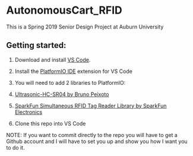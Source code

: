 # AutonomousCart_RFID
This is a Spring 2019 Senior Design Project at Auburn University

## Getting started:

1. Download and install [VS Code](https://code.visualstudio.com/).
2. Install the [PlatformIO IDE](https://docs.platformio.org/en/latest/ide/vscode.html) extension for VS Code

3. You will need to add 2 libraries to PlatformIO:
  1. [Ultrasonic-HC-SR04 by Bruno Peixoto](https://github.com/brunolnetto/Ultrasonic-HC-SR04?utm_source=platformio&utm_medium=piohome)
  2. [SparkFun Simultaneous RFID Tag Reader Library by SparkFun Electronics](https://github.com/sparkfun/SparkFun_Simultaneous_RFID_Tag_Reader_Library?utm_source=platformio&utm_medium=piohome)

4. Clone this repo into VS Code

NOTE: If you want to commit directly to the repo you will have to get a Github account and I will have to set you up and show you how I want you to do it.
